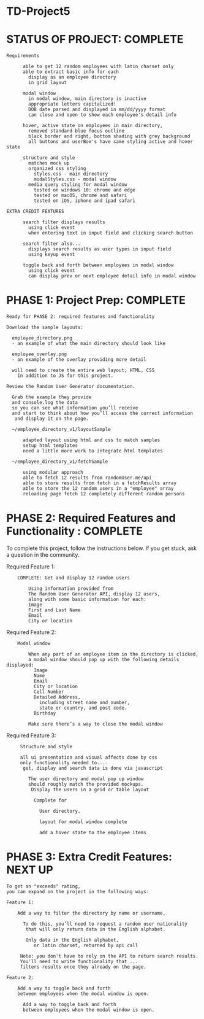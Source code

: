 # TD-Project5

# STATUS OF PROJECT: COMPLETE

    Requirements

          able to get 12 random employees with latin charset only
          able to extract basic info for each
            display as an employee directory
            in grid layout

          modal window
            in modal window, main directory is inactive
            appropriate letters capitalized!
            DOB date parsed and displayed in mm/dd/yyyy format
            can close and open to show each employee's detail info

          hover, active state on employees in main directory,
            removed standard blue focus outline
            black border and right, bottom shading with grey background
            all buttons and userBox's have same styling active and hover state

          structure and style
            matches mock up
            organized css styling
              styles.css - main directory
              modalStyles.css - modal window
            media query styling for modal window
              tested on windows 10: chrome and edge
              tested on macOS, chrome and safari
              tested on iOS, iphone and ipad safari

    EXTRA CREDIT FEATURES

          search filter displays results
            using click event
            when entering text in input field and clicking search button

          search filter also...
            displays search results as user types in input field
            using keyup event

          toggle back and forth between employees in modal window
            using click event
            can display prev or next employee detail info in modal window


# PHASE 1: Project Prep: COMPLETE

    Ready for PHASE 2: required features and functionality

    Download the sample layouts:

      employee_directory.png
      - an example of what the main directory should look like

      employee_overlay.png
      - an example of the overlay providing more detail

      will need to create the entire web layout; HTML, CSS
        in addition to JS for this project.

    Review the Random User Generator documentation.

      Grab the example they provide
      and console.log the data
      so you can see what information you’ll receive
      and start to think about how you’ll access the correct information
       and display it on the page.

      ~/employee_directory_v1/layoutSample

          adapted layout using html and css to match samples
          setup html templates
          need a little more work to integrate html templates

      ~/employee_directory_v1/fetchSample

          using modular approach
          able to fetch 12 results from randomUser.me/api
          able to store results from fetch in a fetchResults array
          able to store the 12 random users in a "employee" array
          reloading page fetch 12 completely different random persons

# PHASE 2: Required Features and Functionality : COMPLETE

  To complete this project, follow the instructions below.
  If you get stuck, ask a question in the community.

  Required Feature 1:

        COMPLETE: Get and display 12 random users

            Using information provided from
            The Random User Generator API, display 12 users,
            along with some basic information for each:
            Image
            First and Last Name
            Email
            City or location

  Required Feature 2:

        Modal window

            When any part of an employee item in the directory is clicked,
            a modal window should pop up with the following details displayed:
              Image
              Name
              Email
              City or location
              Cell Number
              Detailed Address,
                including street name and number,
                state or country, and post code.
              Birthday

            Make sure there’s a way to close the modal window

  Required Feature 3:

         Structure and style

         all ui presentation and visual affects done by css
         only functionality needed to....
          get, display and search data is done via javascript

            The user directory and modal pop up window
            should roughly match the provided mockups.
             Display the users in a grid or table layout

              Complete for

                User directory.

                layout for modal window complete

                add a hover state to the employee items

# PHASE 3: Extra Credit Features: NEXT UP

    To get an "exceeds" rating,
    you can expand on the project in the following ways:

    Feature 1:

        Add a way to filter the directory by name or username.

          To do this, you’ll need to request a random user nationality
           that will only return data in the English alphabet.

           Only data in the English alphabet,
              or latin charset, returned by api call

         Note: you don't have to rely on the API to return search results.
         You'll need to write functionality that ...
         filters results once they already on the page.

    Feature 2:

        Add a way to toggle back and forth
        between employees when the modal window is open.

          Add a way to toggle back and forth
          between employees when the modal window is open.
